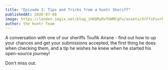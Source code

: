 ```yaml
---
title: "Episode 3: Tips and Tricks from a huntr Sheriff"
publishedAt: 2020-07-08
image: https://landen.imgix.net/blog_ihKQMyRvTUWMCgFu/assets/XrFfsFvvrhlJfmMq.jpg?w=880
author: the huntr Team
---
```


A conversation with one of our sheriffs Toufik Airane - find out how to up your chances and get your submissions accepted, the first thing he does when checking them, and a tip he wishes he knew when he started his open-source journey!

Don't miss out.

<!-- embed podcast player here -->
